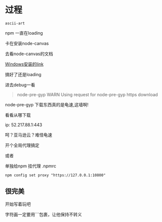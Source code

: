 # 过程

`ascii-art`

npm 一直在loading

卡在安装node-canvas

去看node-canvas的文档

[Windows安装的link](https://github.com/Automattic/node-canvas/wiki/Installation:-Windows)

搞好了还是loading

进去debug一看

> node-pre-gyp WARN Using request for node-pre-gyp https download

node-pre-gyp 下载东西真的是龟速,这墙啊!

看看从哪下载

ip: 52.217.88.1:443

呵？亚马逊云？难怪龟速

开个全局代理搞定

或者

单独给npm 挂代理 .npmrc

```shell
npm config set proxy "https://127.0.0.1:10800"
```

## 很完美

开始写着玩吧

字符画一定要用```包裹，让他保持不转义